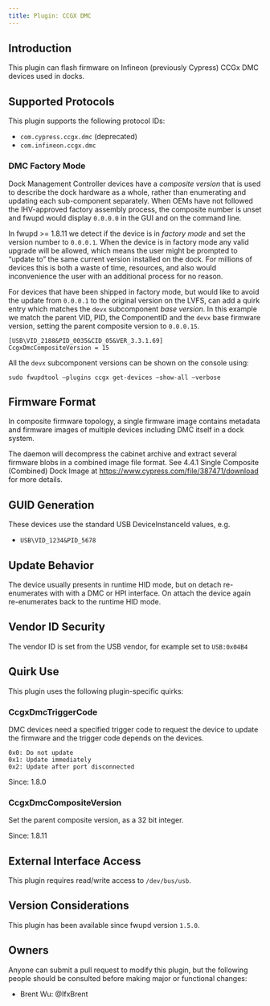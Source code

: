 ```yaml
---
title: Plugin: CCGX DMC
---
```


## Introduction

This plugin can flash firmware on Infineon (previously Cypress) CCGx DMC devices used in docks.

## Supported Protocols

This plugin supports the following protocol IDs:

* `com.cypress.ccgx.dmc` (deprecated)
* `com.infineon.ccgx.dmc`

### DMC Factory Mode

Dock Management Controller devices have a *composite version* that is used to
describe the dock hardware as a whole, rather than enumerating and updating
each sub-component separately.
When OEMs have not followed the IHV-approved factory assembly process, the
composite number is unset and fwupd would display `0.0.0.0` in the GUI and
on the command line.

In fwupd >= 1.8.11 we detect if the device is in *factory mode* and set the
version number to `0.0.0.1`.
When the device is in factory mode any valid upgrade will be allowed, which
means the user might be prompted to “update to” the same current version
installed on the dock.
For millions of devices this is both a waste of time, resources, and also
would inconvenience the user with an additional process for no reason.

For devices that have been shipped in factory mode, but would like to avoid
the update from `0.0.0.1` to the original version on the LVFS, can add a
quirk entry which matches the `devx` subcomponent *base version*.
In this example we match the parent VID, PID, the ComponentID and the `devx`
base firmware version, setting the parent composite version to `0.0.0.15`.

    [USB\VID_2188&PID_0035&CID_05&VER_3.3.1.69]
    CcgxDmcCompositeVersion = 15

All the `devx` subcomponent versions can be shown on the console using:

    sudo fwupdtool –plugins ccgx get-devices –show-all –verbose

## Firmware Format

In composite firmware topology, a single firmware image contains metadata and
firmware images of multiple devices including DMC itself in a dock system.

The daemon will decompress the cabinet archive and extract several firmware
blobs in a combined image file format. See 4.4.1 Single Composite
(Combined) Dock Image at <https://www.cypress.com/file/387471/download>
for more details.

## GUID Generation

These devices use the standard USB DeviceInstanceId values, e.g.

* `USB\VID_1234&PID_5678`

## Update Behavior

The device usually presents in runtime HID mode, but on detach re-enumerates
with with a DMC or HPI interface. On attach the device again re-enumerates
back to the runtime HID mode.

## Vendor ID Security

The vendor ID is set from the USB vendor, for example set to `USB:0x04B4`

## Quirk Use

This plugin uses the following plugin-specific quirks:

### CcgxDmcTriggerCode

DMC devices need a specified trigger code to request the device to update
the firmware and the trigger code depends on the devices.

    0x0: Do not update
    0x1: Update immediately
    0x2: Update after port disconnected

Since: 1.8.0

### CcgxDmcCompositeVersion

Set the parent composite version, as a 32 bit integer.

Since: 1.8.11

## External Interface Access

This plugin requires read/write access to `/dev/bus/usb`.

## Version Considerations

This plugin has been available since fwupd version `1.5.0`.

## Owners

Anyone can submit a pull request to modify this plugin, but the following people should be
consulted before making major or functional changes:

* Brent Wu: @IfxBrent
